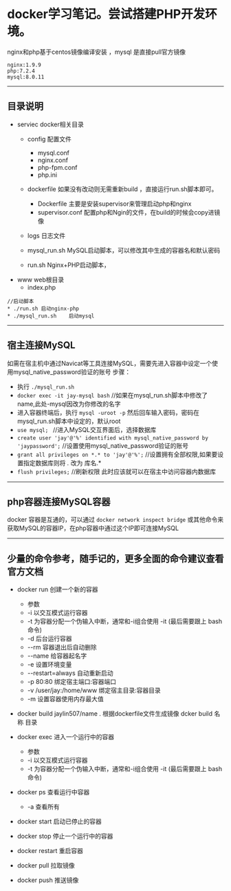 # docker学习笔记。尝试搭建PHP开发环境。
nginx和php基于centos镜像编译安装 ，mysql 是直接pull官方镜像

```
nginx:1.9.9
php:7.2.4
mysql:8.0.11
```
***
## 目录说明
* serviec docker相关目录
  + config 配置文件
    + mysql.conf
    + nginx.conf
    + php-fpm.conf
    + php.ini
  + dockerfile 如果没有改动则无需重新build ，直接运行run.sh脚本即可。
    + Dockerfile 主要是安装supervisor来管理启动php和nginx
    + supervisor.conf 配置php和Ngin的文件，在build的时候会copy进镜像
  + logs 日志文件

  + mysql_run.sh MySQL启动脚本，可以修改其中生成的容器名和默认密码

  + run.sh Nginx+PHP启动脚本，
* www web根目录
  + index.php

```
//启动脚本
* ./run.sh 启动nginx-php  
* ./mysql_run.sh    启动mysql 
```
***
## 宿主连接MySQL
如需在宿主机中通过Navicat等工具连接MySQL，需要先进入容器中设定一个使用mysql_native_password验证的账号
步骤：
* 执行 `./mysql_run.sh`
* `docker exec -it jay-mysql bash` //如果在mysql_run.sh脚本中修改了name,此处-mysql因改为你修改的名字
* 进入容器终端后，执行 `mysql -uroot -p` 然后回车输入密码，密码在mysql_run.sh脚本中设定的，默认root
* `use mysql; ` //进入MySQL交互界面后，选择数据库 
* `create user 'jay'@'%' identified with mysql_native_password by 'jaypassword';` //设置使用mysql_native_password验证的账号
* `grant all privileges on *.* to 'jay'@'%';`  //设置拥有全部权限,如果要设置指定数据库则将 *.* 改为 库名.*
* `flush privileges;` //刷新权限
此时应该就可以在宿主中访问容器内数据库
***
## php容器连接MySQL容器
docker 容器是互通的，可以通过 `docker network inspect bridge` 或其他命令来获取MySQL的容器IP，在php容器中通过这个IP即可连接MySQL

***
## 少量的命令参考，随手记的，更多全面的命令建议查看官方文档

* docker run 创建一个新的容器
  + 参数
  + -i  以交互模式运行容器
  + -t 为容器分配一个伪输入中断，通常和-i组合使用 -it (最后需要跟上 bash 命令)
  + -d 后台运行容器
  + --rm 容器退出后自动删除
  + --name  给容器起名字
  + -e 设置环境变量
  + --restart=always 自动重新启动
  + -p 80:80 绑定宿主端口:容器端口
  + -v /user/jay:/home/www 绑定宿主目录:容器目录
  + -m 设置容器使用内存最大值

* docker build jaylin507/name .  根据dockerfile文件生成镜像   dcker build 名称 目录
* docker exec 进入一个运行中的容器
  + 参数
  + -i  以交互模式运行容器
  + -t 为容器分配一个伪输入中断，通常和-i组合使用 -it (最后需要跟上 bash 命令)
* docker ps 查看运行中容器
  + -a 查看所有
* docker start 启动已停止的容器
* docker stop 停止一个运行中的容器
* docker restart 重启容器
* docker pull 拉取镜像
* docker push 推送镜像

